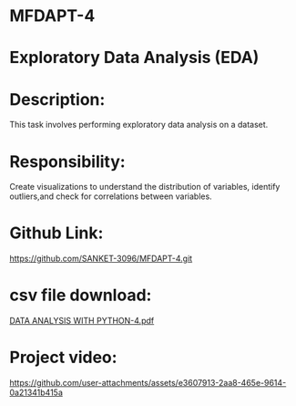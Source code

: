 # MFDAPT-4

# Exploratory Data Analysis (EDA) 

# Description:
This task involves performing exploratory data analysis on a dataset.

# Responsibility:
Create visualizations to understand the distribution of variables, identify outliers,and check for correlations between variables.

# Github Link:
https://github.com/SANKET-3096/MFDAPT-4.git

# csv file download:

[DATA ANALYSIS WITH PYTHON-4.pdf](https://github.com/user-attachments/files/16739056/DATA.ANALYSIS.WITH.PYTHON-4.pdf)

# Project video:

https://github.com/user-attachments/assets/e3607913-2aa8-465e-9614-0a21341b415a


